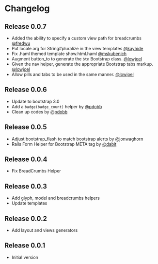 # Changelog

## Release 0.0.7

* Added the ability to specify a custom view path for breadcrumbs [@fredwu][]
* Put locale arg for String#pluralize in the view templates [@kayhide][]
* Fix .haml themed template show.html.haml [@mskubenich][]
* Augment button_to to generate the `btn` Bootstrap class. [@lowjoel][]
* Given the nav helper, generate the appropriate Bootstrap tabs markup. [@lowjoel][]
* Allow pills and tabs to be used in the same manner. [@lowjoel][]

## Release 0.0.6

* Update to bootstrap 3.0
* Add a `badge(badge_count)` helper by [@pdobb][]
* Clean up codes by [@pdobb][]

## Release 0.0.5

* Adjust bootstrap_flash to match bootstrap alerts by [@jonwaghorn][]
* Rails Form Helper for Bootstrap META tag  by [@dabit][]

## Release 0.0.4

* Fix BreadCrumbs Helper

## Release 0.0.3

* Add glyph, model and breadcrumbs helpers
* Update templates

## Release 0.0.2

* Add layout and views generators

## Release 0.0.1

* Initial version


[@lowjoel]: https://github.com/lowjoel
[@mskubenich]: https://github.com/mskubenich
[@kayhide]: https://github.com/kayhide
[@fredwu]: https://github.com/fredwu
[@jonwaghorn]: https://github.com/jonwaghorn
[@pdobb]: https://github.com/pdobb
[@dabit]: https://github.com/dabit
